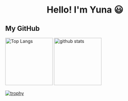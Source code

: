 <h1 align="center">Hello!  I'm Yuna 😃</h1>
<h2>My GitHub</h2>

<p align="left"> 
  <img alt="Top Langs" height="150px" src="https://github-readme-stats.vercel.app/api/top-langs/?username=yuna096740&layout=compact&show_icons=true&theme=dark" />
  <img alt="github stats" height="150px" src="https://github-readme-stats.vercel.app/api?username=yuna096740&theme=dark&show_icons=ture" />
</p>

[![trophy](https://github-profile-trophy.vercel.app/?username=yuna096740&theme=dark_lover&column=7
)](https://github.com/ryo-ma/github-profile-trophy)

